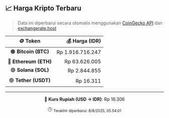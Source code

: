 

<!-- HARGA_KRIPTO -->
## 📈 Harga Kripto Terbaru

> Data ini diperbarui secara otomatis menggunakan [CoinGecko API](https://www.coingecko.com/) dan [exchangerate.host](https://exchangerate.host/)

<div align="center">

| 🪙 Token | 💰 Harga (IDR) |
|:------:|---------------:|
| 🟠 **Bitcoin (BTC)**   | Rp 1.916.716.247 |
| 🔵 **Ethereum (ETH)**  | Rp 63.626.005 |
| 🟣 **Solana (SOL)**    | Rp 2.844.855 |
| 🟢 **Tether (USDT)**   | Rp 16.311 |

---

💱 **Kurs Rupiah (USD → IDR)**: Rp 16.306

🕒 <sub>Terakhir diperbarui: 8/8/2025, 05.54.01</sub>

</div>
<!-- /HARGA_KRIPTO -->